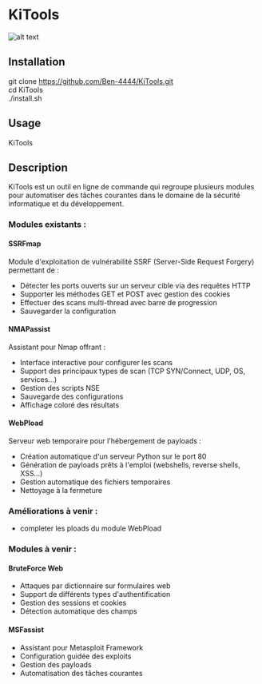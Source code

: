 # KiTools

![alt text](https://github.com/Ben-4444/KiTools/blob/main/image.png)

## Installation 
git clone https://github.com/Ben-4444/KiTools.git<br>
cd KiTools<br>
./install.sh

## Usage
KiTools

## Description
KiTools est un outil en ligne de commande qui regroupe plusieurs modules pour automatiser des tâches courantes dans le domaine de la sécurité informatique et du développement.

### Modules existants :

#### SSRFmap
Module d'exploitation de vulnérabilité SSRF (Server-Side Request Forgery) permettant de :
- Détecter les ports ouverts sur un serveur cible via des requêtes HTTP
- Supporter les méthodes GET et POST avec gestion des cookies
- Effectuer des scans multi-thread avec barre de progression
- Sauvegarder la configuration

#### NMAPassist 
Assistant pour Nmap offrant :
- Interface interactive pour configurer les scans
- Support des principaux types de scan (TCP SYN/Connect, UDP, OS, services...)
- Gestion des scripts NSE
- Sauvegarde des configurations
- Affichage coloré des résultats

#### WebPload
Serveur web temporaire pour l'hébergement de payloads :
- Création automatique d'un serveur Python sur le port 80
- Génération de payloads prêts à l'emploi (webshells, reverse shells, XSS...)
- Gestion automatique des fichiers temporaires
- Nettoyage à la fermeture

### Améliorations à venir :
- completer les ploads du module WebPload

### Modules à venir :

#### BruteForce Web
- Attaques par dictionnaire sur formulaires web
- Support de différents types d'authentification
- Gestion des sessions et cookies
- Détection automatique des champs

#### MSFassist
- Assistant pour Metasploit Framework
- Configuration guidée des exploits
- Gestion des payloads
- Automatisation des tâches courantes
